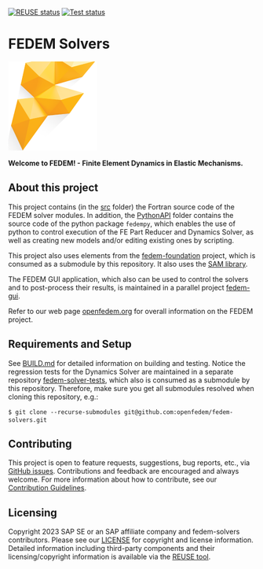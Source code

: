 <!---
  SPDX-FileCopyrightText: 2023 SAP SE

  SPDX-License-Identifier: Apache-2.0

  This file is part of FEDEM - https://openfedem.org
--->

[![REUSE status](https://api.reuse.software/badge/github.com/openfedem/fedem-solvers)](https://api.reuse.software/info/github.com/openfedem/fedem-solvers)
[![Test status](https://github.com/openfedem/fedem-solvers/actions/workflows/run_test.yml/badge.svg)](https://github.com/openfedem/fedem-solvers/actions/workflows/run_test.yml)

# FEDEM Solvers

![Fedem Logo](https://github.com/openfedem/.github/blob/main/profile/FedemLogo.png "Welcome to FEDEM")

**Welcome to FEDEM! - Finite Element Dynamics in Elastic Mechanisms.**

## About this project

This project contains (in the [src](src) folder)
the Fortran source code of the FEDEM solver modules.
In addition, the [PythonAPI](PythonAPI) folder contains the source code of
the python package `fedempy`, which enables the use of python to control
execution of the FE Part Reducer and Dynamics Solver,
as well as creating new models and/or editing existing ones by scripting.

This project also uses elements from the
[fedem-foundation](https://github.com/openfedem/fedem-foundation) project,
which is consumed as a submodule by this repository.
It also uses the [SAM library](https://github.com/openfedem/sam-lib).

The FEDEM GUI application, which also can be used to control the solvers
and to post-process their results, is maintained in a parallel project
[fedem-gui](https://github.com/openfedem/fedem-gui).

Refer to our web page [openfedem.org](https://openfedem.org/)
for overall information on the FEDEM project.

## Requirements and Setup

See [BUILD.md](BUILD.md) for detailed information on building and testing.
Notice the regression tests for the Dynamics Solver are maintained in a separate
repository [fedem-solver-tests](https://github.com/openfedem/fedem-solver-tests),
which also is consumed as a submodule by this repository. Therefore,
make sure you get all submodules resolved when cloning this repository, e.g.:

    $ git clone --recurse-submodules git@github.com:openfedem/fedem-solvers.git

## Contributing

This project is open to feature requests, suggestions, bug reports, etc.,
via [GitHub issues](https://github.com/openfedem/fedem-solvers/issues).
Contributions and feedback are encouraged and always welcome.
For more information about how to contribute,
see our [Contribution Guidelines](.github/CONTRIBUTING.md).

## Licensing

Copyright 2023 SAP SE or an SAP affiliate company and fedem-solvers contributors.
Please see our [LICENSE](LICENSE) for copyright and license information.
Detailed information including third-party components and their licensing/copyright information
is available via the [REUSE tool](https://api.reuse.software/info/github.com/openfedem/fedem-solvers).
